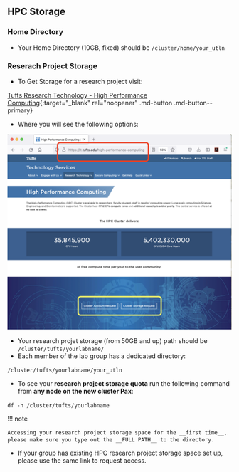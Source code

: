 ## HPC Storage

### Home Directory

- Your Home Directory (10GB, fixed) should be `/cluster/home/your_utln`

### Reserach Project Storage

- To Get Storage for a research project visit:

[Tufts Research Technology - High Performance Computing](https://it.tufts.edu/high-performance-computing){:target="_blank" rel="noopener" .md-button .md-button--primary}

-  Where you will see the following options:

![](images/rthpcpage.png)

- Your research projet storage (from 50GB and up) path should be `/cluster/tufts/yourlabname/`
- Each member of the lab group has a dedicated directory:

`/cluster/tufts/yourlabname/your_utln`

- To see your **research project storage quota** run the following command from **any node on the new cluster Pax**:

`df -h /cluster/tufts/yourlabname ` 

!!! note

    Accessing your research project storage space for the __first time__, please make sure you type out the __FULL PATH__ to the directory.

- If your group has existing HPC research project storage space set up, please use the same link to request access. 


